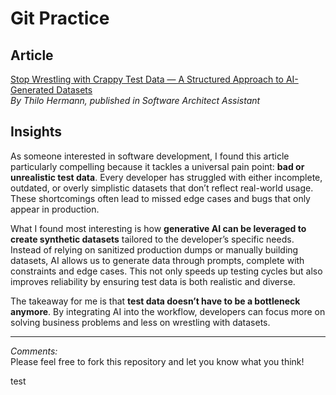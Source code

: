 # Git Practice

## Article

[Stop Wrestling with Crappy Test Data — A Structured Approach to AI-Generated Datasets](https://medium.com/software-architect-assistant/stop-wrestling-with-crappy-test-data-a-structured-approach-to-ai-generated-datasets-5a3c9b19a21a)  
*By Thilo Hermann, published in Software Architect Assistant*

## Insights

As someone interested in software development, I found this article particularly compelling because it tackles a universal pain point: **bad or unrealistic test data**. Every developer has struggled with either incomplete, outdated, or overly simplistic datasets that don’t reflect real-world usage. These shortcomings often lead to missed edge cases and bugs that only appear in production.

What I found most interesting is how **generative AI can be leveraged to create synthetic datasets** tailored to the developer’s specific needs. Instead of relying on sanitized production dumps or manually building datasets, AI allows us to generate data through prompts, complete with constraints and edge cases. This not only speeds up testing cycles but also improves reliability by ensuring test data is both realistic and diverse.

The takeaway for me is that **test data doesn’t have to be a bottleneck anymore**. By integrating AI into the workflow, developers can focus more on solving business problems and less on wrestling with datasets.

---

*Comments:*  
Please feel free to fork this repository and let you know what you think!

test
